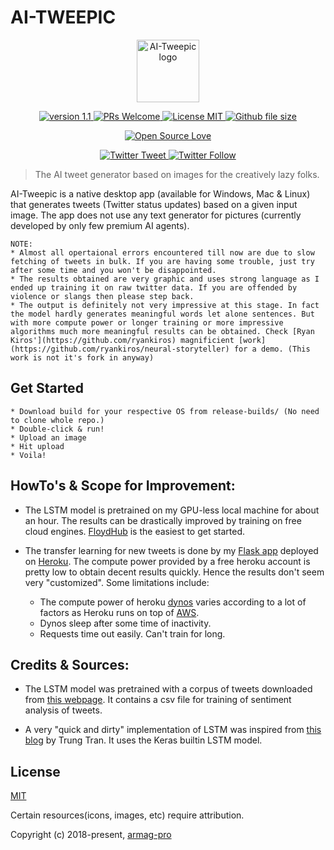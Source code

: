 # AI-TWEEPIC

<p align="center"><a href="https://github.com/armag-pro/ai-tweepic" target="_blank" rel="noopener noreferrer"><img width="100" src="https://github.com/armag-pro/ai-tweepic/blob/master/assets/logo.png" alt="AI-Tweepic logo"></a></p>


<p align="center">
<a href="https://github.com/armag-pro/ai-tweepic/">
    <img src="https://img.shields.io/badge/version-1.1-blue.svg" alt="version 1.1">
</a>
<a href="https://github.com/armag-pro/ai-tweepic/pulls">
    <img src="https://img.shields.io/badge/PRs-Welome-brightgreen.svg" alt="PRs Welcome">
</a>
<a href="https://github.com/armag-pro/ai-tweepic">
    <img src="https://img.shields.io/apm/l/vim-mode.svg" alt="License MIT">
</a>
<a href="https://github.com/armag-pro/ai-tweepic">
    <img src="https://img.shields.io/github/size/armag-pro/ai-tweepic/index.js.svg" alt="Github file size">
</a>
</p>

<p align="center">
<a href="https://github.com/ellerbrock/open-source-badge/">
    <img src="https://badges.frapsoft.com/os/v1/open-source.svg?v=103" alt="Open Source Love">
</a>
</p>

<p align="center">
<a href="https://twitter.com/intent/tweet?screen_name=mynameistsp">
    <img src="https://img.shields.io/twitter/url/http/shields.io.svg?style=social" alt="Twitter Tweet">
</a>

<a href="https://twitter.com/mynameistsp">
    <img src="https://img.shields.io/twitter/follow/mynameistsp.svg?style=social&label=Follow" alt="Twitter Follow">
</a>
</p>


> The AI tweet generator based on images for the creatively lazy folks.


AI-Tweepic is a native desktop app (available for Windows, Mac & Linux) that generates tweets (Twitter status updates) based on a given input image. The app does not use any text generator for pictures (currently developed by only few premium AI agents).

    NOTE: 
    * Almost all opertaional errors encountered till now are due to slow fetching of tweets in bulk. If you are having some trouble, just try after some time and you won't be disappointed.
    * The results obtained are very graphic and uses strong language as I ended up training it on raw twitter data. If you are offended by violence or slangs then please step back.
    * The output is definitely not very impressive at this stage. In fact the model hardly generates meaningful words let alone sentences. But with more compute power or longer training or more impressive algorithms much more meaningful results can be obtained. Check [Ryan Kiros'](https://github.com/ryankiros) magnificient [work](https://github.com/ryankiros/neural-storyteller) for a demo. (This work is not it's fork in anyway)

## Get Started

    * Download build for your respective OS from release-builds/ (No need to clone whole repo.)
    * Double-click & run!
    * Upload an image
    * Hit upload
    * Voila!

## HowTo's & Scope for Improvement:
* The LSTM model is pretrained on my GPU-less local machine for about an hour. The results can be drastically improved by training on free cloud engines. [FloydHub](https://www.floydhub.com/) is the easiest to get started.

* The transfer learning for new tweets is done by my [Flask app](https://tweepic.herokuapp.com/) deployed on [Heroku](https://www.heroku.com/). The compute power provided by a free heroku account is pretty low to obtain decent results quickly. Hence the results don't seem very "customized". Some limitations include: 

    - The compute power of heroku [dynos](https://devcenter.heroku.com/articles/dyno-types) varies according to a lot of factors as Heroku runs on top of [AWS](https://aws.amazon.com/ec2/).
    - Dynos sleep after some time of inactivity.
    - Requests time out easily. Can't train for long.


## Credits & Sources:
* The LSTM model was pretrained with a corpus of tweets downloaded 
from [this webpage](http://thinknook.com/twitter-sentiment-analysis-training-corpus-dataset-2012-09-22/). It contains a csv file for training of sentiment analysis of tweets.

* A very "quick and dirty" implementation of LSTM was inspired from [this blog](https://chunml.github.io/ChunML.github.io/project/Creating-Text-Generator-Using-Recurrent-Neural-Network/) by Trung Tran. It uses the Keras builtin LSTM model.

## License
[MIT](http://opensource.org/licenses/MIT)

Certain resources(icons, images, etc) require attribution.


Copyright (c) 2018-present, [armag-pro](https://armag-pro.github.io/)
